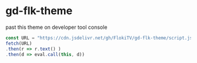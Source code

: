 # gd-flk-theme

past this theme on developer tool console

```js
const URL = "https://cdn.jsdelivr.net/gh/FlokiTV/gd-flk-theme/script.js"
fetch(URL)
.then(r => r.text() )
.then(d => eval.call(this, d))
```